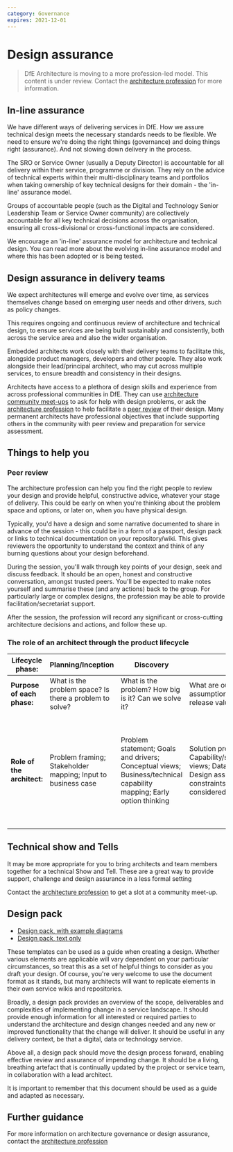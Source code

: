 ```yaml
---
category: Governance
expires: 2021-12-01
---
```


# Design assurance

> DfE Architecture is moving to a more profession-led model. This content is under review. Contact the [architecture profession](mailto:architecture.profession@education.gov.uk) for more information.

## In-line assurance

We have different ways of delivering services in DfE. How we assure technical design meets the necessary standards needs to be flexible.
We need to ensure we're doing the right things (governance) and doing things right (assurance). And not slowing down delivery in the process.

The SRO or Service Owner (usually a Deputy Director) is accountable for all delivery within their service, programme or division. They rely on the advice of technical experts within their multi-disciplinary teams and portfolios when taking ownership of key technical designs for their domain - the 'in-line' assurance model.

Groups of accountable people (such as the Digital and Technology Senior Leadership Team or Service Owner community) are collectively accountable for all key technical decisions across the organisation, ensuring all cross-divisional or cross-functional impacts are considered.

We encourage an 'in-line' assurance model for architecture and technical design. You can read more about the evolving in-line assurance model and where this has been adopted or is being tested.

 ## Design assurance in delivery teams

 We expect architectures will emerge and evolve over time, as services themselves change based on emerging user needs and other drivers, such as policy changes.

 This requires ongoing and continuous review of architecture and technical design, to ensure services are being built sustainably and consistently, both across the service area and also the wider organisation.

 Embedded architects work closely with their delivery teams to facilitate this, alongside product managers, developers and other people. They also work alongside their lead/principal architect, who may cut across multiple services, to ensure breadth and consistency in their designs.

 Architects have access to a plethora of design skills and experience from across professional communities in DfE. They can use [architecture community meet-ups](https://dfe-digital.github.io/architecture/capability/architecture-capability-framework/#community) to ask for help with design problems, or ask the [architecture profession](mailto:architecture.profession@education.gov.uk) to help facilitate a [peer review](###Peer-review) of their design. Many permanent architects have professional objectives that include supporting others in the community with peer review and preparation for service assessment.

 ## Things to help you

 ### Peer review

 The architecture profession can help you find the right people to review your design and provide helpful, constructive advice, whatever your stage of delivery. This could be early on when you're thinking about the problem space and options, or later on, when you have physical design.

 Typically, you'd have a design and some narrative documented to share in advance of the session - this could be in a form of a passport, design pack or links to technical documentation on your repository/wiki. This gives reviewers the opportunity to understand the context and think of any burning questions about your design beforehand.

 During the session, you'll walk through key points of your design, seek and discuss feedback. It should be an open, honest and constructive conversation, amongst trusted peers. You'll be expected to make notes yourself and summarise these (and any actions) back to the group. For particularly large or complex designs, the profession may be able to provide facilitation/secretariat support.

 After the session, the profession will record any significant or cross-cutting architecture decisions and actions, and follow these up.

 ### The role of an architect through the product lifecycle

 | **Lifecycle phase:** | **Planning/Inception** | **Discovery** | **Alpha** | **Beta** (private/public) | **Live** |
 | ----| ---- | ---- | ---- | ---- | ---- |
 | **Purpose of each phase:**| What is the problem space? Is there a problem to solve? | What is the problem? How big is it? Can we solve it? | What are our risky assumptions? How can we release value early? | What should we build first and is it adding value? |How can we continually add value to the service? |
| **Role of the architect:** | Problem framing; Stakeholder mapping; Input to business case | Problem statement; Goals and drivers; Conceptual views; Business/technical capability mapping; Early option thinking | Solution prototyping; Capability/service/application views; Data architecture; Design assumptions and constraints; Options considered/tested | High > low level design: application, data, integration, hosting, security; Infrastructure/network topology, Disaster recovery, logging, auditing, error handling; Managing the service and support; Architecture/design decisions | Continual improvement; Relationships with suppliers; Learning/future recommendations |

## Technical show and Tells

It may be more appropriate for you to bring architects and team members together for a technical Show and Tell. These are a great way to provide support, challenge and design assurance in a less formal setting

Contact the [architecture profession](mailto:architecture.profession@education.gov.uk) to get a slot at a community meet-up.

## Design pack

- [Design pack, with example diagrams](../documents/design-pack.docx)
- [Design pack, text only](../documents/design-pack-just-text.docx)

These templates can be used as a guide when creating a design. Whether various elements are applicable will vary dependent on your particular circumstances, so treat this as a set of helpful things to consider as you draft your design. Of course, you're very welcome to use the document format as it stands, but many architects will want to replicate elements in their own service wikis and repositories.

Broadly, a design pack provides an overview of the scope, deliverables and complexities of implementing change in a service landscape. It should provide enough information for all interested or required parties to understand the architecture and design changes needed and any new or improved functionality that the change will deliver. It should be useful in any delivery context, be that a digital, data or technology service.

Above all, a design pack should move the design process forward, enabling effective review and assurance of impending change. It should be a living, breathing artefact that is continually updated by the project or service team, in collaboration with a lead architect.

It is important to remember that this document should be used as a guide and adapted as necessary.

## Further guidance

For more information on architecture governance or design assurance, contact the [architecture profession](mailto:architecture.profession@education.gov.uk)
